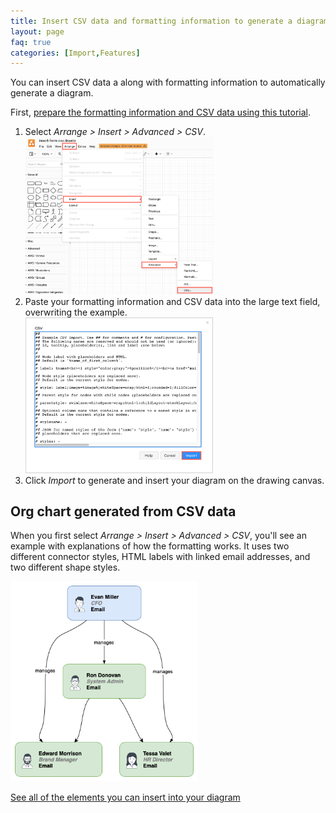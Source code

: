 ```yaml
---
title: Insert CSV data and formatting information to generate a diagram
layout: page
faq: true
categories: [Import,Features]
---
```


You can insert CSV data a along with formatting information to automatically generate a diagram.

First, [prepare the formatting information and CSV data using this tutorial](/blog/insert-from-csv.html).

1. Select _Arrange > Insert > Advanced > CSV_.
<br /><img src="/assets/img/blog/arrange-insert-advanced-csv.png" style="width=100%;max-width:300px;height:auto;" alt="Select Arrange > Insert > Advanced > CSV">
2. Paste your formatting information and CSV data into the large text field, overwriting the example.
<br /><img src="/assets/img/blog/csv-dialog.png" style="width=100%;max-width:300px;height:auto;" alt="Paste your formatting information and CSV data into the large text field, then click Import">
3. Click _Import_ to generate and insert your diagram on the drawing canvas.


## Org chart generated from CSV data

When you first select _Arrange > Insert > Advanced > CSV_, you'll see an example with explanations of how the formatting works. It uses two different connector styles, HTML labels with linked email addresses, and two different shape styles.

[<img src="/assets/img/blog/org-chart-from-csv.png" style="width=100%;max-width:300px;height:auto;" alt="The org chart generated from the example formatting information and CSV data in the Arrange > Insert > Advanced > CSV dialog">](https://viewer.diagrams.net/?highlight=0000ff&edit=_blank&layers=1&nav=1&title=insert-from-csv.drawio#R%3Cmxfile%3E%3Cdiagram%20id%3D%22tipJ9j7XsnqY5xg1MK7z%22%20name%3D%22Org%20chart%20from%20CSV%22%3E7VlNc9o6FP01LMPYkr9YEhraTSedkpe3FrbAamSLygKT%2FvpeWfInlDQzCSSdsME%2ButKV7jlHsmGEZ9n%2BsySb9KtIKB8hJ9mP8KcRQi7CGL408miQSeQZYC1ZYoNaYMF%2BUQs6Ft2yhBa9QCUEV2zTB2OR5zRWPYxIKcp%2B2ErwftYNWdMDYBETfoj%2BzxKVWtQNJm3DF8rWqU0dodA0ZKQOtispUpKIsgPhmxGeSSGUucr2M8p18eq6mH7zP7Q2E5M0V0c6%2FFdQebv8oWuCHE6WwEsVNEJ%2BTjIKXyMUcOh5vZRwtdZXNcL0dNWjrUHwc6vneB0LLuQITyuuyGPb0Hb3N6Jgiom8MzzMiA0THKYkMGoq6aqXMSOMK1Gl9Km%2BMcMO0t6YliYbacfWFapWWy39jhaFzvOVcU6lrV894SpiNr81MBcxaeHb1YrFUDLHFt3MpWqCsT2H7km24XQci8yOyklMU9AalX39cZY%2FGCBVSkt4qglD87Isx4kk5ZgJE1jTPFuQSepM7u9%2FCrS9L%2B%2FUIk%2Bu3EY%2BjSxaupAl%2B5plRtv9THGS4zEDu6xYDtMzc54nRBFNFOAFfG9BPFdkB6AsdLa57yILF1f4ykXReJOvIUeZMkUXG1gtJCphCwAsVZkujguXUmwhSWLvVlD3mRERzBMnhEarGPBCSfFAOy1BHNHlqmFwR6Wi%2Bz%2FKvluNz1RkVEkQp1N3wNapdgOq7Vh23BxEBks7Rg4tRiyB62bk1mNwYQmobzuu%2B3DhcRfeJCWRibahkJIVepaHRryWJK9iSA4ilidNid6GKdFFTek6L%2BdLn0aJd8yXEVriIHgZX9Y%2BtLbEYXDoy8mHL8%2Fnyyk3ZnQ%2BiVzsyFFbLh4LRUGazjTJWH7SlfhtuBJf1JXoXVnSRf2jsvFf15PRhyfPeFZWPnTu4XVEHfPjl%2B%2Far0xCzcTpQ9J7G3b0LmrHyTszJPKjpw%2FJ13t4PXjnPEqpbxdK%2BNbSmFUPbYXBO%2FTGW7lrCkrzZKrfz%2BF2CZp9uEvhQKngOeM1ByuRK%2FubgOs2NaXJwTv7oKKQVmxlTJ96h0IO6GRN1V8%2B1nUYkpSDzXb9eRwrd9UVVqq3nyZgI1iuis7I3zTQ2YlDZ4y7H6%2B%2FMbuD3wYG3aPBPu5FzwnHKDgZHqJ%2BeOANZGVW24qsKdsx3f2dyIJ%2FW2Tdp5SziQyoG6gKneT9ID4KXp%2F48N8m3rsI8aE%2FDrqfoQ5O7y7YD5%2B1vQzjn9pfcOSO%2FfNvMdGB0k5L7BXVg9%2F22RQN6EHRaQG4QXB%2BOifvj87LbAZB%2BEw6sYNe1p9w2%2F4NYsLbP5PwzW8%3D%3C%2Fdiagram%3E%3Cdiagram%20id%3D%22L19RUOh4tl0ZsyEDIf47%22%20name%3D%22Topology%20from%20CSV%22%3E7Ztbc5s4FIB%2FjWd2H5pBEhfzmNhO20zTZNbbze6%2BdBSQDVmMGCHHdn99JS42YIJJaMCsHT8EHY7EuXxIoGMP0Gix%2Fshw4NxSm3gDqNjrARoPIAQQIfFPSjaxxByqsWDOXDtR2gmm7g%2BSCJVEunRtEuYUOaUed4O80KK%2BTyyek2HG6CqvNqNe%2FqoBnpM9wdTC3r70wbW5k0iBbu5OfCLu3EkuPYRGfGKBU%2BXEk9DBNl1lRGgyQCNGKY%2BPFusR8WTw0rhMvdFMVzfG6PYveufcjTc3yPoQD3b9mi5bFxjxed2hv4WE3T0%2ByZBCxcOPIq1RzwHUHBoKoRaPGjWiMzdwMpFBDwLPtTB3qS%2BdJuyZsMQAD1vEEQkgLJ%2BU1PrL26eb5d9fzH%2FW%2BPLrtyf47wN9%2BrAL1dbbkG%2FS9Myoz0fUoyxqIvG5lrpXM9fzyuTCGC6s875Ij%2B5p6EZ2ovEj5ZwuMgqXnjuXJzgNhBQnLUtEULiDrhy%2BkAEB4lDkNZDWLNZzeQtc4FWoXnCG7Whs7H1PYoCuAsLcBYkGGPvUJ7IzZ%2FQ%2FUmYpDoOY55m7JiJAVyvH5WQaiBgK4UpcSsji%2BEmbybrA64Fkg0xYPxIqzGIb0S8ZxUQXylBXgWloSB7Egya3cAr0KnM%2FqInMydwKqR5Osj3fXmaHmThI0po2M%2BC9EcSvYhISgt%2FIWmTBJ%2Fz3JviBN%2BE3l%2BknuXOaog11tI8mmEAdTspQmEV%2F4oyNQ0ciMFbeh2DpRTLzApi2EyeVMhRLkWckpEtmkc%2BWtOdKNOOjvNac%2BIRh7x3ZRebwwtAOEqscEbHXLiMrHMEFmsAKezlXRki41vdZGoU%2BzZQADiumShPsgWccJ3ewCXfozF3b3KkAFWe5I4ctXZYfhOMOXYak0bqsntflvq3LeVqBDvcXZXiEvH7%2Bc9qIVO1Mas9IBeZhVI9xZr3%2FoxGo%2BhnUnoGqgn6C%2BqkZqMYZ1J6BipR%2BgXrHbLlrqYSbkJNFE1aHvXw16vn2ZYpNuv2TFiEytJlHRNsYc5zslbsWCZvgZp5x62APSOsXbyPKAsowl2uxLdh7xCFpAh3oZ40m3f%2FZhuCVzHkF%2B3YXpsz9IZzG6eW7nQyHh%2Bk8qhfvSVK3GfyK8iF4WwGnazZ7PiOqag3m3q8Cs1cXL0cjeQZ9xt6SpFDCPB%2BMLn17%2B5xPfPtSfqdgF38huXalJdH5kGPGCxqRLKPztFwE6YO8SD3bpYHYe19FqJMEYW%2F0jF%2FhaRJUYcmc8Ao9WJ5URjzM3ee8cWUZiroK%2F%2FEmoxBQ1%2BdhZuR7KcisnnpVsdlA2dS%2FtrNZ4Ca2bUfR1skysGpShE6FIlCTItQFRaq6V%2FU9gE5ZjzZ4UU%2BFF1iTF7ULXoBaVbcFqlrJTnGDWFNaAEc7g%2FNyZaU9cIwm4ECkdECOfirkoJrk6F2QU7LgAFWvXqO0LnAxzri8XHBoDxdYgkv17ILULnAZnnGp2HNojxf91bxosKhvvEofJrl%2FWb%2BwDZA4%2Fb48mqfCo1qTx2wNqjUczSIqWiUqutY%2BKSmd%2F39StJqkmF2Qsv2tT01Uil%2FPaYcVcGalourTHiyoCEv1koUAvOgCl5PZW66NSycPRbBYmj0wt6h6B08s8GS2kPWjhqX4tn0QFrOo38L%2BMTyZ%2FWPjqBei4rv2IViQbvzahUg0dz8ejtV3P8FGk58%3D%3C%2Fdiagram%3E%3Cdiagram%20id%3D%226DcY1bCIRsUqGJgRLHeR%22%20name%3D%22Gitflow%20from%20CSV%22%3E7Z1dd%2BK6FYZ%2FTS7LsiR%2FXiaZyUxXO%2B2sM6fr9NaAAm4BU%2BNMkvPrKweb4G2PJSMs2ZEmFwNCMv54tPfWqy1xQ%2B63L1%2ByeL%2F%2Bli7p5gY7y5cb8ukGY4QJYf8VJa%2FHkih0jwWrLFmWld4LfiR%2F0rLQKUufkiU91CrmabrJk329cJHudnSR18riLEuf69Ue0039W%2FfxijYKfiziTbP0j2SZr8tS5EfvH3ylyWpdfnWIg%2BMH27iqXF7JYR0v0%2BezIvL5htxnaZofX21f7ummuHnVffn98a9%2FRKvt%2FOHfX8jq6fs%2B%2BfNv%2F%2FvL8WAPfZqcLiGju1z00P860Oyf8%2F8UtxQ7m3jOHutbyxvs%2FaTZIUl37NXxwNX7452ZlZe738QLuma3m31au5Wd54pPN%2BZ0bYf8tXoY2Trdzp%2FY4e6e10lOf%2BzZV7BPnhl6rGydb4uTROxlfNgfYXhMXij7vrvHZLO5Tzdp9nYgsoxp%2BLhg5Yc8S%2F9Lzz7xFyGdPxYt0l1e4ojYKd293YPv6SHJj9e6YDeTskZ37PLzhAHzd1AhT4uTijfJqrX6bfnBPM3zdMs%2BON3MnL4A9jgPDp3dtC803dI8e2XtyqNU%2FL1WXRLNiEuC8uE9v0NNyorrM5yrxnH5DFenw7%2Bjwl6UD6t6ewaPLEwzJIMT6cSJFTAzQq%2BAk0fDpduGU4jnxPc%2FEk6hKE7u6HC6lYPJ7bZN6dNuWcDxRowkUBQxpII2oCI%2FIPGHAgp5daJ8bzYF23QnB5NnYVIBE8J4KjTJ8eR38sRiz33xcp%2BlC3ooAqirEvboFX%2Bt4dTbv49E2Glk0knY%2BJxfEUthGcICG0tdmyUCrZU3DZYKayXFUmitlSJrBcN1x50AX7ey3jCyfOnxhm5b8D4%2BwO7kzBdyOvmy0fvF%2FtCr0RRNYyh4K%2BsOEerkydqrqxHmRgJiw%2FjsFWbBO5EirFtYt9H7JSxBZZ3gWTgRIVTOXHXL6tb9XWyc6u5vKuIVw0kuXEfd0rr1f1dDzPPrNiucxnBQzvdZrX0QlnxSZylqsjQ%2BW1VEUq4UTd1Ku42kLiEJROUIkRmeQiD1272c3%2BvW1Cu%2Ft6Yv8ar4yrs9zRJ2ecVTqkq%2FV0X4Cp7wkfqL1rSYZRDNHecjMRf4XOs1St4kIy0x5d0SN0TmDOHGXt4oiZMbLIpp8Za4AYiL0CSJk%2BINd2vzlrcheYsm6VMl1Qsspt5b4obI93L4gsYYTZyUoIG7xXwL3JDAIXeCNg5LrsrgCP52WcYFIMHUicnIZ3LOslvqt%2FLZRSgFMCfVnYUTMEtfH%2BRY4gj7l5ulMzKcFn8XLmi7v5uHnut9LH8H2ZpIxsS9pJnqVvntnNGlOBF%2B%2BDQ%2Br%2FdJEqZumd%2FCdC2YUICmQZMkTzZ9XhVhrsMnbHzOT1bQ6pbs7XDvGraKBBMwVVg2s5l0q%2FF2uHcNoxRMIyT%2FFh%2BKOyZDU7fSbg2T%2FPYgOPJbYBqfhP41zR%2BSFymYulV0qx5cZXqmntGM%2FaYsNT62fqMbGjOvJANXt2Jup2gGhQ5EWi2phP5YoWNGjR6kyBPLpbfkDUEeyH9oM3fR6Mj7R3Eim1cp6LqVeBvmX2FpdZsZG5%2FvfKBx%2FpTR32m8ldu5zQrwg1BF0BRN1BlVcnKEVeKVUNVmq8ZH1Sf6UwomK8OrWhhLRESK4RQvsX12Sbkl8M9480QrAnGXhVnGh%2FXpDd0tb4sNi9nbXbqjx5KHpDitT87bc46zHNZYruiP8uh0M0%2BfP78XlE%2BjqHLBs2BnnT5lC9pRr7w6dlor2nU80v5sM7qJ8%2BRn%2FeTantNbU3bh8etZhX2a7PLD2ZG%2FFwXvyPi4RkyxlDo8bVP68KtGIb8Re3E8l3d2ThfVhpMYOxW7prBDBNlxdbCDCIAHEQF4EKnT4wcKsEEWG97uqgqxcS%2BwORAbdMyQHJgbbLnh7XGpz9wQJMQN2CwkrDYL%2BWULuL3IAC2wP3wL0vvKCexjnoo%2BRszqY65gHztPLlHXx6J6H%2FOdaoOBX7NfZ8ZV4c5diwx3wyltzARkxrPJwF6GXk%2Fj17uBF%2FY0ltdv4DqDNwh6NwD2HgWguw%2FUfyuVyZD%2B6wn233MtX1v3bULAtflqYnHfQsPdZFcfNcTpa%2FWR3zvmHaBFI0oWaAHod6DDG6gDBGZ1AF%2BwA5xPLyjjvymcup3QNDRTB4QwAzETmsVMIGo0sQ5oXAdA43VD4zoAGhfNkJIAzbApmnDUvpZA4QvaDq6LiuAwfhhsPMNmZyJRbH4xbavWRdWVGW7oRPqOgK%2FfAI6AB2gQ9G6gfvbKM2z2qkqSmYgXj7r7VcOJ42DmK7HG2DBskCg2WmbLPbeOjd%2BNjefWsQlCJYNMz7DZGIRFodGirbsBHGY2jAdf1W1IMwOhY9isjDg6WnTdBjrNwSM3HOKLYZ47fAsfKWjR%2B8p92M0wUqHoVD%2F9ZUwvE81JGYdXF5g9gZ49wmoG54bNn4iDoyULrgEOfwKlYTk5mnPDCnLrQ41aEZmGTWwg4XwOLWT6qE4mN9kCchMqGqoYNrdR9eaRxps%2BiDcjLjYwgCqFkmGhMWxmA4nOoiItOb0B9IJ1Blrqh52QDQONb9i8hjA0WEvM3YAGjrxaWoBIyO2OhEIYOV27PkyFuXL9CI5mr1wfOT1vaP8GlVQxYIOeN7V%2FA%2Bz1bgClOzJzVBg402aYhPNEtCQXhTAChwF1SwsQgqvxi9hi0%2B4XteSJQGya43e%2B4%2BJIBA1HdOX6DUfEra9HsvBNmyYTzpDSsmwpBNnIXMkijLTYS9NmyEQTpPTYyyjoSQ20NoqErioxyxRssGj%2BT%2B0X5dQtfXDA%2BJMfnrEmWuyNYVM%2B4uDgUYAjEKA1B86ciKg5DuY30BRDGTbtUx1wrHQiDMwazx02yFHlDw2b%2BKkujw%2BOnvXfcC0gd%2BYHwQWkimR8w%2BZ%2BsGgGhB4Znzmq%2Fu6woZCiaOYpYCcwbApInB0tOQoNdgRicIiOiqUb1c8gGYONaGoL1rPXAQExTpGuR7qxIViHr6qkCQsOrKhr7zEADvH6goMCrIQcw6RpYXKIno0ySHWCp%2FG4zycHDOEJZwhPwt4NwMhNzRYWgWECePUc%2BVZNz25v0Kpx1qQ1TBpcLjsQNabp38LTzFqyE5jxAL4QOja%2BvVHlC00TwEUn3HT5QkAOd7l9A5xAzU4WgWHaNBHVpmu%2FBqhufr%2BODY4QN7Gljg32IyX2xjBlWhwbLco0tDaOy82jA%2FEN9pVgY5gwTUTFRaJHmAZ5IQRFXHEx0GJvQsNUaXFw9KjSEBxCuBMagRaLExqmSxPRgTjRokvjqLfFwZEei4MtOO0VtejSDXD4FgeCo8riGCZLE9E1dESLiOOCtQIN89HSAhicxiBsIHAM04yJqPo3DnAa5oMLTnMY1hcc9jZL0%2Fy8ehbv19%2FSZfGTlp%2F%2FDw%3D%3D%3C%2Fdiagram%3E%3C%2Fmxfile%3E)

[See all of the elements you can insert into your diagram](/doc/faq/arrange-insert-menu.html)